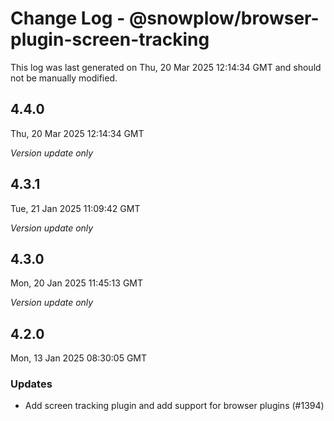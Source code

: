 # Change Log - @snowplow/browser-plugin-screen-tracking

This log was last generated on Thu, 20 Mar 2025 12:14:34 GMT and should not be manually modified.

## 4.4.0
Thu, 20 Mar 2025 12:14:34 GMT

_Version update only_

## 4.3.1
Tue, 21 Jan 2025 11:09:42 GMT

_Version update only_

## 4.3.0
Mon, 20 Jan 2025 11:45:13 GMT

_Version update only_

## 4.2.0
Mon, 13 Jan 2025 08:30:05 GMT

### Updates

- Add screen tracking plugin and add support for browser plugins (#1394)

